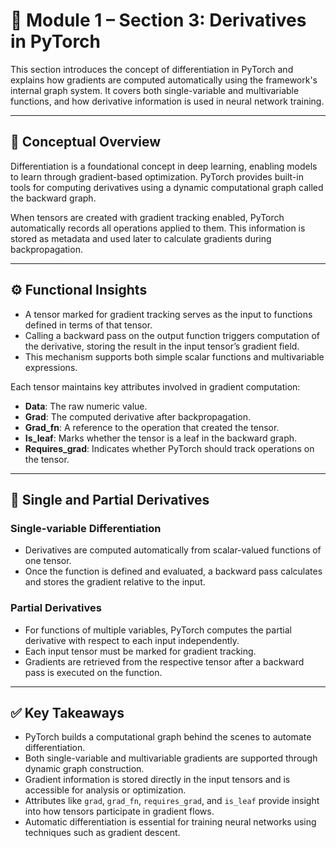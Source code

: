 # 🧠 Module 1 – Section 3: Derivatives in PyTorch

This section introduces the concept of differentiation in PyTorch and explains how gradients are computed automatically using the framework's internal graph system. It covers both single-variable and multivariable functions, and how derivative information is used in neural network training.

---

## 🧩 Conceptual Overview

Differentiation is a foundational concept in deep learning, enabling models to learn through gradient-based optimization. PyTorch provides built-in tools for computing derivatives using a dynamic computational graph called the backward graph.

When tensors are created with gradient tracking enabled, PyTorch automatically records all operations applied to them. This information is stored as metadata and used later to calculate gradients during backpropagation.

---

## ⚙️ Functional Insights

- A tensor marked for gradient tracking serves as the input to functions defined in terms of that tensor.
- Calling a backward pass on the output function triggers computation of the derivative, storing the result in the input tensor’s gradient field.
- This mechanism supports both simple scalar functions and multivariable expressions.

Each tensor maintains key attributes involved in gradient computation:

- **Data**: The raw numeric value.
- **Grad**: The computed derivative after backpropagation.
- **Grad_fn**: A reference to the operation that created the tensor.
- **Is_leaf**: Marks whether the tensor is a leaf in the backward graph.
- **Requires_grad**: Indicates whether PyTorch should track operations on the tensor.

---

## 🧮 Single and Partial Derivatives

### Single-variable Differentiation

- Derivatives are computed automatically from scalar-valued functions of one tensor.
- Once the function is defined and evaluated, a backward pass calculates and stores the gradient relative to the input.

### Partial Derivatives

- For functions of multiple variables, PyTorch computes the partial derivative with respect to each input independently.
- Each input tensor must be marked for gradient tracking.
- Gradients are retrieved from the respective tensor after a backward pass is executed on the function.

---

## ✅ Key Takeaways

- PyTorch builds a computational graph behind the scenes to automate differentiation.
- Both single-variable and multivariable gradients are supported through dynamic graph construction.
- Gradient information is stored directly in the input tensors and is accessible for analysis or optimization.
- Attributes like `grad`, `grad_fn`, `requires_grad`, and `is_leaf` provide insight into how tensors participate in gradient flows.
- Automatic differentiation is essential for training neural networks using techniques such as gradient descent.
